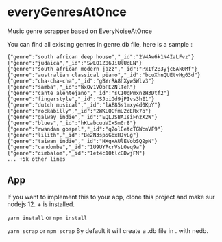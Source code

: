 # everyGenresAtOnce
Music genre scrapper based on EveryNoiseAtOnce

You can find all existing genres in genre.db file, 
here is a sample : 
```
{"genre":"south african deep house","_id":"2V4Aw6k1N4IaLFvz"}
{"genre":"judaica","_id":"SwLQ1Z06JiUlUqLN"}
{"genre":"south african modern jazz","_id":"PxIf2B3yjc6Ak0Mf"}
{"genre":"australian classical piano","_id":"bcuXhnQUEtvHg63d"}
{"genre":"cha-cha-cha","_id":"gBYrRA8hXyw5Wlv3"}
{"genre":"samba","_id":"WxQv1VObFEZNlTeR"}
{"genre":"cante alentejano","_id":"sC10qPmxnzH3Dtf2"}
{"genre":"fingerstyle","_id":"SJoiGd9jPIvs3hE1"}
{"genre":"dutch musical","_id":"lAE85s1mxy4d0KpY"}
{"genre":"rockabilly","_id":"2WKLQGfmU2cERx7b"}
{"genre":"galway indie","_id":"EQLJSBAIsiFnzX2W"}
{"genre":"blues","_id":"hKLabcuuVIxSm0r8"}
{"genre":"rwandan gospel","_id":"q2olEetcTGWcnVF9"}
{"genre":"lilith","_id":"Be2N3sp5GbxHJvLg"}
{"genre":"taiwan indie","_id":"HXgxAUlEVobSQ2pN"}
{"genre":"candombe","_id":"1U9UYPcrVsLOeq9a"}
{"genre":"cimbalom","_id":"1et4c10tlcBDwjFM"}
... +5k other lines
```

## App
If you want to implement this to your app,
clone this project and make sur nodejs 12. + is installed.

`yarn install` or `npm install`

`yarn scrap` or `npm scrap` 
By default it will create a .db file in . with nedb.


